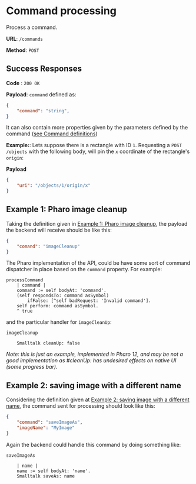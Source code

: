 # Command processing

Process a command.

**URL**: `/commands`

**Method**: `POST`

## Success Responses

**Code** : `200 OK`

**Payload**: `command` defined as:

```json
{
	"command": "string",
}
```
It can also contain more properties given by the parameters defined by the command ([see Command definitions](./definitions.md))

**Example:**: Lets suppose there is a rectangle with ID `1`. Requesting a `POST /objects` with the following body, will pin the `x` coordinate of the rectangle's `origin`:

**Payload**

```json
{
	"uri": "/objects/1/origin/x"
}
```

## Example 1: Pharo image cleanup

Taking the definition given in [Example 1: Pharo image cleanup](./definitions.md#example-1-pharo-image-cleanup), the payload the backend will receive should be like this:

```json
{
	"comand": "imageCleanup"
}
```

The Pharo implementation of the API, could be have some sort of command dispatcher in place based on the `command` property. For example:

```smalltalk
processCommand
	| command |
	command := self bodyAt: 'command'.
	(self respondsTo: command asSymbol)
		ifFalse: [^self badRequest: 'Invalid command'].
	self perform: command asSymbol.
	^ true
```

and the particular handler for `imageCleanUp`:

```smalltalk
imageCleanup

	Smalltalk cleanUp: false

```

_Note: this is just an example, implemented in Pharo 12, and may be not a good implementation as #cleanUp: has undesired effects on native UI (some progress bar)._

## Example 2: saving image with a different name

Considering the definition given at [Example 2: saving image with a different name](./definitions.md#example-2-saving-image-with-a-different-name), the command sent for processing should look like this:

```json
{
	"command": "saveImageAs",
	"imageName": "MyImage"
}
```

Again the backend could handle this command by doing something like: 

```smalltalk
saveImageAs

	| name |
	name := self bodyAt: 'name'.
	Smalltalk saveAs: name
```